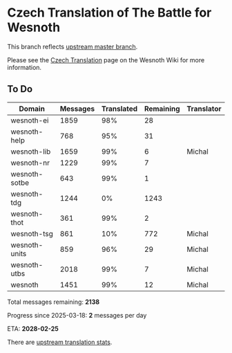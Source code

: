 # Czech Translation of The Battle for Wesnoth

This branch reflects [upstream master branch](https://github.com/wesnoth/wesnoth/tree/master).

Please see the [Czech Translation](https://wiki.wesnoth.org/CzechTranslation) page on the Wesnoth Wiki for more information.

## To Do

Domain | Messages | Translated | Remaining | Translator
------ | -------- | ---------- | --------- | ----------
wesnoth-ei | 1859 | 98% | 28 |
wesnoth-help | 768 | 95% | 31 |
wesnoth-lib | 1659 | 99% | 6 | Michal
wesnoth-nr | 1229 | 99% | 7 |
wesnoth-sotbe | 643 | 99% | 1 |
wesnoth-tdg | 1244 | 0% | 1243 |
wesnoth-thot | 361 | 99% | 2 |
wesnoth-tsg | 861 | 10% | 772 | Michal
wesnoth-units | 859 | 96% | 29 | Michal
wesnoth-utbs | 2018 | 99% | 7 | Michal
wesnoth | 1451 | 99% | 12 | Michal

Total messages remaining: **2138**

Progress since 2025-03-18: **2** messages per day

ETA: **2028-02-25**

There are [upstream translation stats](https://www.wesnoth.org/gettext/?view=langs&version=master&lang=cs).
